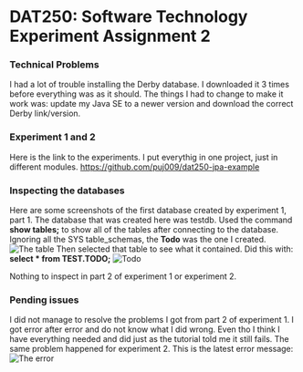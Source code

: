 # DAT250: Software Technology Experiment Assignment 2

### Technical Problems
I had a lot of trouble installing the Derby database. I downloaded it 3 times before everything was as it should. 
The things I had to change  to make it work was: update my Java SE to a newer version and download the correct Derby
link/version.

### Experiment 1 and 2
Here is the link to the experiments. I put everythig in one project, just in different modules. 
<https://github.com/puj009/dat250-jpa-example>

### Inspecting the databases
Here are some screenshots of the first database created by experiment 1, part 1. 
The database that was created here was testdb. Used the command **show tables;** to show all of the tables after connecting
to the database. Ignoring all the SYS table_schemas, the **Todo** was the one I created.
![The table](\Users\solma\OneDrive\Documents\UiB\Dat250\Assignment\2\tables.png)
Then selected that table to see what it contained. Did this with: **select * from TEST.TODO;**
![Todo](\Users\solma\OneDrive\Documents\UiB\Dat250\Assignment\2\select.png)

Nothing to inspect in part 2 of experiment 1 or experiment 2. 

### Pending issues
I did not manage to resolve the problems I got from part 2 of experiment 1. I got error after error and do not know
what I did wrong. Even tho I think I have everything needed and did just as the tutorial told me it still fails. 
The same problem happened for experiment 2. 
This is the latest error message:
![The error](\Users\solma\OneDrive\Documents\UiB\Dat250\Assignment\2\error.png)
